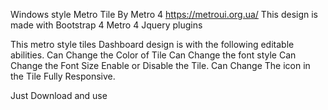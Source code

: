 Windows style Metro Tile By Metro 4 https://metroui.org.ua/ 
This design is made with 
Bootstrap 4
Metro 4 
Jquery plugins

This metro style tiles Dashboard design is with the following editable  abilities.
Can Change the Color of Tile
Can Change the font style
Can Change the Font Size
Enable or Disable the Tile.
Can Change The icon in the Tile
Fully Responsive.

Just Download and use

